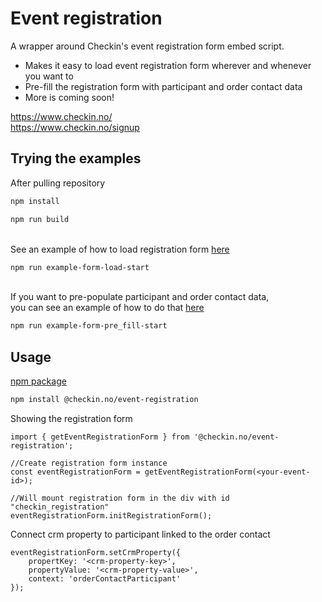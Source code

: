 # Event registration

A wrapper around Checkin's event registration form embed script.

- Makes it easy to load event registration form wherever and whenever you want to
- Pre-fill the registration form with participant and order contact data
- More is coming soon!



https://www.checkin.no/ \
https://www.checkin.no/signup

## Trying the examples

After pulling repository 

```bash
npm install
```
```bash
npm run build
```
\
See an example of how to load registration form [here](https://github.com/checkin/event-registration/blob/master/examples/simple_form_load_example.html) 
```bash
npm run example-form-load-start
```
\
If you want to pre-populate participant and order contact data, \
you can see an example of how to do that [here](https://github.com/checkin/event-registration/blob/master/examples/prefilled_form_example.html) 


```bash
npm run example-form-pre_fill-start
```


## Usage
[npm package](https://www.npmjs.com/package/@checkin.no/event-registration)
```bash
npm install @checkin.no/event-registration
```
Showing the registration form

    import { getEventRegistrationForm } from '@checkin.no/event-registration';

    //Create registration form instance
    const eventRegistrationForm = getEventRegistrationForm(<your-event-id>);

    //Will mount registration form in the div with id "checkin_registration"
    eventRegistrationForm.initRegistrationForm();


Connect crm property to participant linked to the order contact

    eventRegistrationForm.setCrmProperty({
        propertKey: '<crm-property-key>',
        propertyValue: '<crm-property-value>',
        context: 'orderContactParticipant'
    });


